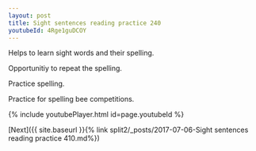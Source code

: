 ```yaml
---
layout: post
title: Sight sentences reading practice 240
youtubeId: 4Rge1guDCOY
---
```

 
 
Helps to learn sight words and their spelling.

Opportunitiy to repeat the spelling. 

Practice spelling. 
 
Practice for spelling bee competitions. 
 
{% include youtubePlayer.html id=page.youtubeId %}
 
 

[Next]({{ site.baseurl }}{% link  split2/_posts/2017-07-06-Sight sentences reading practice 410.md%})
 
